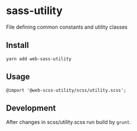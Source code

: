 # sass-utility

File defining common constants and utility classes


Install
-------
`yarn add web-sass-utility`


Usage
-----
`@import '@web-scss-utility/scss/utility.scss';`


Development
-----------
After changes in scss/utility.scss run build by `grunt`.
